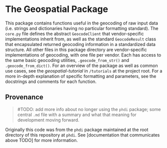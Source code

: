 # The Geospatial Package

This package contains functions useful in the geocoding of raw input data (i.e. strings and dictionaries having no particular formatting standard). The `core.py` file defines the abstract `GeocodeClient` that vendor-specific implementations inherit from, as well as the standard `GeocodeResult` class that encapsulated returned geocoding information in a standardized data structure. All other files in this package directory are vendor-specific implementations of geocoding, with one file per vendor. Each has access to the same basic geocoding utilities, `.geocode_from_str()` and `.geocode_from_dict()`. For an overview of the package as well as common use cases, see the _geospatial-tutorial_ in `/tutorials` at the project root. For a more in-depth explanation of specific formatting and parameters, see the docstrings and comments for each function.

## Provenance

> #TODO: add more info about no longer using the `phdi` package; some central `.md` file with a summary and what that meaning for development moving forward.

Originally this code was from the `phdi` package maintained at the root directory of this repository at `phdi`. See [documentation that communicates above TODO] for more information.
